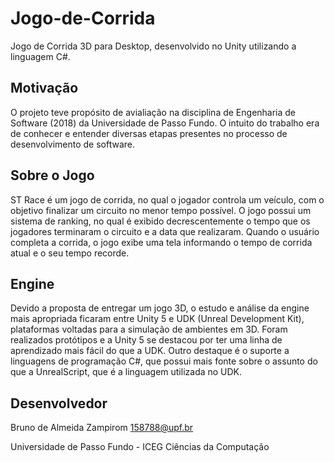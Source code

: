 # Jogo-de-Corrida
Jogo de Corrida 3D para Desktop, desenvolvido no Unity utilizando a linguagem C#.

## Motivação
O projeto teve propósito de avialiação na disciplina de Engenharia de Software (2018) da Universidade de Passo Fundo. O intuito do trabalho era de conhecer e entender diversas etapas presentes no processo de desenvolvimento de software.

## Sobre o Jogo
ST Race é um jogo de corrida, no qual o jogador controla um veículo, com o objetivo finalizar um circuito no menor tempo possível. O jogo possui um sistema de ranking, no qual é exibido decrescentemente o tempo que os jogadores terminaram o circuito e a data que realizaram. Quando o usuário completa a corrida, o jogo exibe uma tela informando o tempo de corrida atual e o seu tempo recorde.

## Engine
Devido a proposta de entregar um jogo 3D, o estudo e análise da engine mais apropriada ficaram entre Unity 5 e UDK (Unreal Development Kit), plataformas voltadas para a simulação de ambientes em 3D.
Foram realizados protótipos e a Unity 5 se destacou por ter uma linha de aprendizado mais fácil do que a UDK. Outro destaque é o suporte a linguagens de programação C#, que possui mais fonte sobre o assunto do que a UnrealScript, que é a linguagem utilizada no UDK.

## Desenvolvedor
  Bruno de Almeida Zampirom 
  158788@upf.br

Universidade de Passo Fundo - ICEG
Ciências da Computação
